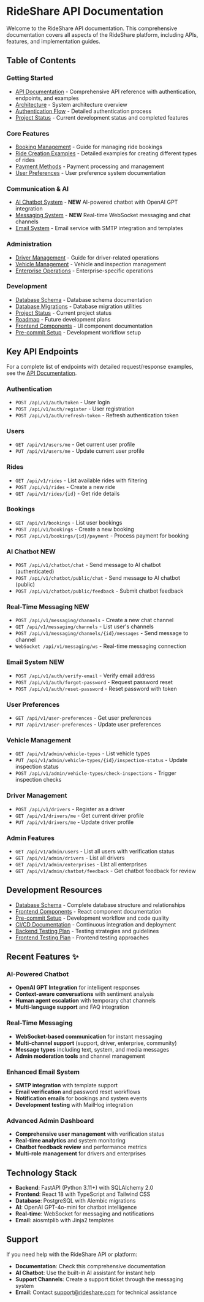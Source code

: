 # RideShare API Documentation

Welcome to the RideShare API documentation. This comprehensive documentation covers all aspects of the RideShare platform, including APIs, features, and implementation guides.

## Table of Contents

### Getting Started

- [API Documentation](api_consolidated.md) - Comprehensive API reference with authentication, endpoints, and examples
- [Architecture](architecture.md) - System architecture overview
- [Authentication Flow](auth_flow.md) - Detailed authentication process
- [Project Status](project_status.md) - Current development status and completed features

### Core Features

- [Booking Management](booking_management.md) - Guide for managing ride bookings
- [Ride Creation Examples](ride_creation_examples.md) - Detailed examples for creating different types of rides
- [Payment Methods](payment_methods.md) - Payment processing and management
- [User Preferences](user_preferences.md) - User preference system documentation

### Communication & AI

- [AI Chatbot System](ai_chatbot_system.md) - **NEW** AI-powered chatbot with OpenAI GPT integration
- [Messaging System](messaging_system.md) - **NEW** Real-time WebSocket messaging and chat channels
- [Email System](email_system.md) - Email service with SMTP integration and templates

### Administration

- [Driver Management](driver_management.md) - Guide for driver-related operations
- [Vehicle Management](vehicle_management.md) - Vehicle and inspection management
- [Enterprise Operations](enterprise_operations.md) - Enterprise-specific operations

### Development

- [Database Schema](database_schema.md) - Database schema documentation
- [Database Migrations](database_migrations.md) - Database migration utilities
- [Project Status](project_status.md) - Current project status
- [Roadmap](roadmap.md) - Future development plans
- [Frontend Components](frontend_components.md) - UI component documentation
- [Pre-commit Setup](pre-commit-setup.md) - Development workflow setup

## Key API Endpoints

For a complete list of endpoints with detailed request/response examples, see the [API Documentation](api_consolidated.md).

### Authentication

- `POST /api/v1/auth/token` - User login
- `POST /api/v1/auth/register` - User registration
- `POST /api/v1/auth/refresh-token` - Refresh authentication token

### Users

- `GET /api/v1/users/me` - Get current user profile
- `PUT /api/v1/users/me` - Update current user profile

### Rides

- `GET /api/v1/rides` - List available rides with filtering
- `POST /api/v1/rides` - Create a new ride
- `GET /api/v1/rides/{id}` - Get ride details

### Bookings

- `GET /api/v1/bookings` - List user bookings
- `POST /api/v1/bookings` - Create a new booking
- `POST /api/v1/bookings/{id}/payment` - Process payment for booking

### AI Chatbot **NEW**

- `POST /api/v1/chatbot/chat` - Send message to AI chatbot (authenticated)
- `POST /api/v1/chatbot/public/chat` - Send message to AI chatbot (public)
- `POST /api/v1/chatbot/public/feedback` - Submit chatbot feedback

### Real-Time Messaging **NEW**

- `POST /api/v1/messaging/channels` - Create a new chat channel
- `GET /api/v1/messaging/channels` - List user's channels
- `POST /api/v1/messaging/channels/{id}/messages` - Send message to channel
- `WebSocket /api/v1/messaging/ws` - Real-time messaging connection

### Email System **NEW**

- `POST /api/v1/auth/verify-email` - Verify email address
- `POST /api/v1/auth/forgot-password` - Request password reset
- `POST /api/v1/auth/reset-password` - Reset password with token

### User Preferences

- `GET /api/v1/user-preferences` - Get user preferences
- `PUT /api/v1/user-preferences` - Update user preferences

### Vehicle Management

- `GET /api/v1/admin/vehicle-types` - List vehicle types
- `PUT /api/v1/admin/vehicle-types/{id}/inspection-status` - Update inspection status
- `POST /api/v1/admin/vehicle-types/check-inspections` - Trigger inspection checks

### Driver Management

- `POST /api/v1/drivers` - Register as a driver
- `GET /api/v1/drivers/me` - Get current driver profile
- `PUT /api/v1/drivers/me` - Update driver profile

### Admin Features

- `GET /api/v1/admin/users` - List all users with verification status
- `GET /api/v1/admin/drivers` - List all drivers
- `GET /api/v1/admin/enterprises` - List all enterprises
- `GET /api/v1/admin/chatbot/feedback` - Get chatbot feedback for review

## Development Resources

- [Database Schema](database_schema.md) - Complete database structure and relationships
- [Frontend Components](frontend_components.md) - React component documentation
- [Pre-commit Setup](pre-commit-setup.md) - Development workflow and code quality
- [CI/CD Documentation](CI_CD_DOCS.md) - Continuous integration and deployment
- [Backend Testing Plan](backend-testing-plan.md) - Testing strategies and guidelines
- [Frontend Testing Plan](frontend-testing-plan.md) - Frontend testing approaches

## Recent Features ✨

### AI-Powered Chatbot

- **OpenAI GPT Integration** for intelligent responses
- **Context-aware conversations** with sentiment analysis
- **Human agent escalation** with temporary chat channels
- **Multi-language support** and FAQ integration

### Real-Time Messaging

- **WebSocket-based communication** for instant messaging
- **Multi-channel support** (support, driver, enterprise, community)
- **Message types** including text, system, and media messages
- **Admin moderation tools** and channel management

### Enhanced Email System

- **SMTP integration** with template support
- **Email verification** and password reset workflows
- **Notification emails** for bookings and system events
- **Development testing** with MailHog integration

### Advanced Admin Dashboard

- **Comprehensive user management** with verification status
- **Real-time analytics** and system monitoring
- **Chatbot feedback review** and performance metrics
- **Multi-role management** for drivers and enterprises

## Technology Stack

- **Backend**: FastAPI (Python 3.11+) with SQLAlchemy 2.0
- **Frontend**: React 18 with TypeScript and Tailwind CSS
- **Database**: PostgreSQL with Alembic migrations
- **AI**: OpenAI GPT-4o-mini for chatbot intelligence
- **Real-time**: WebSocket for messaging and notifications
- **Email**: aiosmtplib with Jinja2 templates

## Support

If you need help with the RideShare API or platform:

- **Documentation**: Check this comprehensive documentation
- **AI Chatbot**: Use the built-in AI assistant for instant help
- **Support Channels**: Create a support ticket through the messaging system
- **Email**: Contact support@rideshare.com for technical assistance
